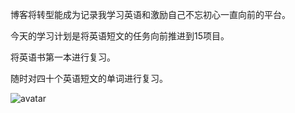 博客将转型能成为记录我学习英语和激励自己不忘初心一直向前的平台。
 
今天的学习计划是将英语短文的任务向前推进到15项目。
 
将英语书第一本进行复习。
 
随时对四十个英语短文的单词进行复习。
 
![avatar](https://i.ibb.co/3TxWLys/92097503-p0.png)
